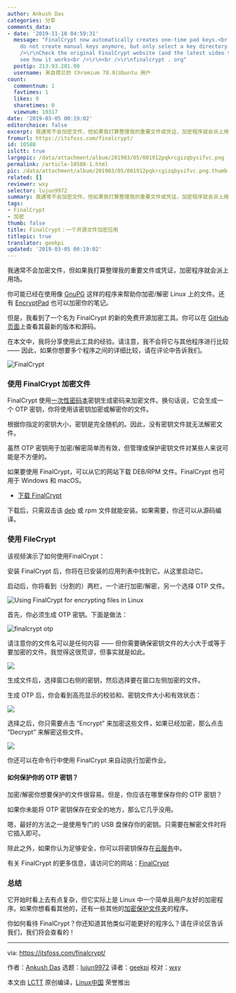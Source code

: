 ```yaml
---
author: Ankush Das
categories: 分享
comments_data:
- date: '2019-11-10 04:59:31'
  message: "FinalCrypt now automatically creates one-time pad keys.<br />\r\nPlease
    do not create manual keys anymore, but only select a key directory. <br />\r\n<br
    />\r\nCheck the original FinalCrypt website (and the latest video tutorial) to
    see how it works<br />\r\n<br />\r\nfinalcrypt . org"
  postip: 213.93.201.90
  username: 来自荷兰的 Chromium 78.0|Ubuntu 用户
count:
  commentnum: 1
  favtimes: 1
  likes: 0
  sharetimes: 0
  viewnum: 10317
date: '2019-03-05 00:19:02'
editorchoice: false
excerpt: 我通常不会加密文件，但如果我打算整理我的重要文件或凭证，加密程序就会派上用场。
fromurl: https://itsfoss.com/finalcrypt/
id: 10588
islctt: true
largepic: /data/attachment/album/201903/05/001912pqkrcgizqbysifvc.png
permalink: /article-10588-1.html
pic: /data/attachment/album/201903/05/001912pqkrcgizqbysifvc.png.thumb.jpg
related: []
reviewer: wxy
selector: lujun9972
summary: 我通常不会加密文件，但如果我打算整理我的重要文件或凭证，加密程序就会派上用场。
tags:
- FinalCrypt
- 加密
thumb: false
title: FinalCrypt：一个开源文件加密应用
titlepic: true
translator: geekpi
updated: '2019-03-05 00:19:02'
---
```


我通常不会加密文件，但如果我打算整理我的重要文件或凭证，加密程序就会派上用场。


你可能已经在使用像 [GnuPG](https://www.gnupg.org/) 这样的程序来帮助你加密/解密 Linux 上的文件。还有 [EncryptPad](https://itsfoss.com/encryptpad-encrypted-text-editor-linux/) 也可以加密你的笔记。


但是，我看到了一个名为 FinalCrypt 的新的免费开源加密工具。你可以在 [GitHub 页面](https://github.com/ron-from-nl/FinalCrypt)上查看其最新的版本和源码。


在本文中，我将分享使用此工具的经验。请注意，我不会将它与其他程序进行比较 —— 因此，如果你想要多个程序之间的详细比较，请在评论中告诉我们。


![FinalCrypt](/data/attachment/album/201903/05/001912pqkrcgizqbysifvc.png)


### 使用 FinalCrypt 加密文件


FinalCrypt 使用[一次性密码本](https://en.wikipedia.org/wiki/One-time_pad)密钥生成密码来加密文件。换句话说，它会生成一个 OTP 密钥，你将使用该密钥加密或解密你的文件。


根据你指定的密钥大小，密钥是完全随机的。因此，没有密钥文件就无法解密文件。


虽然 OTP 密钥用于加密/解密简单而有效，但管理或保护密钥文件对某些人来说可能是不方便的。


如果要使用 FinalCrypt，可以从它的网站下载 DEB/RPM 文件。FinalCrypt 也可用于 Windows 和 macOS。


* [下载 FinalCrypt](https://sites.google.com/site/ronuitholland/home/finalcrypt)


下载后，只需双击该 [deb](https://itsfoss.com/install-deb-files-ubuntu/) 或 rpm 文件就能安装。如果需要，你还可以从源码编译。


### 使用 FileCrypt


该视频演示了如何使用FinalCrypt：






安装 FinalCrypt 后，你将在已安装的应用列表中找到它。从这里启动它。


启动后，你将看到（分割的）两栏，一个进行加密/解密，另一个选择 OTP 文件。


![Using FinalCrypt for encrypting files in Linux](/data/attachment/album/201903/05/001915fy78iq8o6qdo6bbk.jpg)


首先，你必须生成 OTP 密钥。下面是做法：


![finalcrypt otp](/data/attachment/album/201903/05/001920i5u9z59wk51nkxp3.jpg)


请注意你的文件名可以是任何内容 —— 但你需要确保密钥文件的大小大于或等于要加密的文件。我觉得这很荒谬，但事实就是如此。


![](/data/attachment/album/201903/05/001923knenstitte5nmvet.jpg)


生成文件后，选择窗口右侧的密钥，然后选择要在窗口左侧加密的文件。


生成 OTP 后，你会看到高亮显示的校验和、密钥文件大小和有效状态：


![](/data/attachment/album/201903/05/001925rjwnw4hpmqmumpuq.jpg)


选择之后，你只需要点击 “Encrypt” 来加密这些文件，如果已经加密，那么点击 “Decrypt” 来解密这些文件。


![](/data/attachment/album/201903/05/001927ijdpn8jc18jjk8tz.jpg)


你还可以在命令行中使用 FinalCrypt 来自动执行加密作业。


#### 如何保护你的 OTP 密钥？


加密/解密你想要保护的文件很容易。但是，你应该在哪里保存你的 OTP 密钥？


如果你未能将 OTP 密钥保存在安全的地方，那么它几乎没用。


嗯，最好的方法之一是使用专门的 USB 盘保存你的密钥。只需要在解密文件时将它插入即可。


除此之外，如果你认为足够安全，你可以将密钥保存在[云服务](https://itsfoss.com/cloud-services-linux/)中。


有关 FinalCrypt 的更多信息，请访问它的网站：[FinalCrypt](https://sites.google.com/site/ronuitholland/home/finalcrypt)


### 总结


它开始时看上去有点复杂，但它实际上是 Linux 中一个简单且用户友好的加密程序。如果你想看看其他的，还有一些其他的[加密保护文件夹](https://itsfoss.com/password-protect-folder-linux/)的程序。


你如何看待 FinalCrypt？你还知道其他类似可能更好的程序么？请在评论区告诉我们，我们将会查看的！




---


via: <https://itsfoss.com/finalcrypt/>


作者：[Ankush Das](https://itsfoss.com/author/ankush/) 选题：[lujun9972](https://github.com/lujun9972) 译者：[geekpi](https://github.com/geekpi) 校对：[wxy](https://github.com/wxy)


本文由 [LCTT](https://github.com/LCTT/TranslateProject) 原创编译，[Linux中国](https://linux.cn/) 荣誉推出